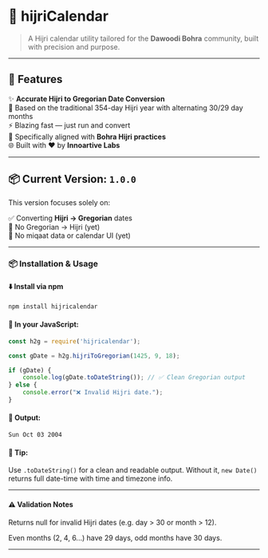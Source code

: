 # 🕋 hijriCalendar

> A Hijri calendar utility tailored for the **Dawoodi Bohra** community, built with precision and purpose.
---

## 🚀 Features

✨ **Accurate Hijri to Gregorian Date Conversion**  
📆 Based on the traditional 354-day Hijri year with alternating 30/29 day months  
⚡ Blazing fast — just run and convert  
🌙 Specifically aligned with **Bohra Hijri practices**  
🌐 Built with ❤️ by **Innoartive Labs**

---

## 📦 Current Version: `1.0.0`

This version focuses solely on:

✅ Converting **Hijri → Gregorian** dates  
🚫 No Gregorian → Hijri (yet)  
🚫 No miqaat data or calendar UI (yet)

---

### 📦 Installation & Usage

#### ⬇️ Install via npm

```bash
npm install hijricalendar
```

#### 📄 In your JavaScript:

```js
const h2g = require('hijricalendar');

const gDate = h2g.hijriToGregorian(1425, 9, 18);

if (gDate) {
    console.log(gDate.toDateString()); // ✅ Clean Gregorian output
} else {
    console.error("❌ Invalid Hijri date.");
}

```

#### 🧪 Output:

```
Sun Oct 03 2004
```

#### 📘 Tip:

Use `.toDateString()` for a clean and readable output. Without it, `new Date()` returns full date-time with time and timezone info.

---

#### ⚠️ Validation Notes
Returns null for invalid Hijri dates (e.g. day > 30 or month > 12).

Even months (2, 4, 6...) have 29 days, odd months have 30 days.

---
